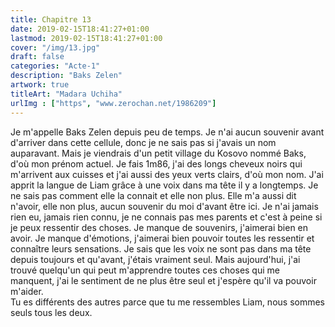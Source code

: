 ```yaml
---
title: Chapitre 13
date: 2019-02-15T18:41:27+01:00
lastmod: 2019-02-15T18:41:27+01:00
cover: "/img/13.jpg"
draft: false
categories: "Acte-1"
description: "Baks Zelen"
artwork: true
titleArt: "Madara Uchiha"
urlImg : ["https", "www.zerochan.net/1986209"]
---
```

Je m'appelle Baks Zelen depuis peu de temps. Je n'ai aucun souvenir avant d'arriver dans cette cellule, donc je ne sais pas si j'avais un nom auparavant. Mais je viendrais d'un petit village du Kosovo nommé Baks, d'où mon prénom actuel. Je fais 1m86, j'ai des longs cheveux noirs qui m'arrivent aux cuisses et j'ai aussi des yeux verts clairs, d'où mon nom. J'ai apprit la langue de Liam grâce à une voix dans ma tête il y a longtemps. Je ne sais pas comment elle la connait et elle non plus. Elle m'a aussi dit n'avoir, elle non plus, aucun souvenir du moi d'avant être ici. Je n'ai jamais rien eu, jamais rien connu, je ne connais pas mes parents et c'est à peine si je peux ressentir des choses. Je manque de souvenirs, j'aimerai bien en avoir. Je manque d'émotions, j'aimerai bien pouvoir toutes les ressentir et connaître leurs sensations. Je sais que les voix ne sont pas dans ma tête depuis toujours et qu'avant, j'étais vraiment seul. Mais aujourd'hui, j'ai trouvé quelqu'un qui peut m'apprendre toutes ces choses qui me manquent, j'ai le sentiment de ne plus être seul et j'espère qu'il va pouvoir m'aider.   
Tu es différents des autres parce que tu me ressembles Liam, nous sommes seuls tous les deux.